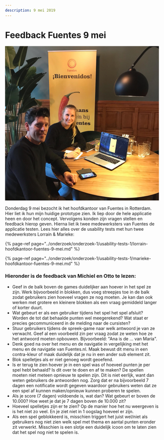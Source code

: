 ```yaml
---
description: 9 mei 2019
---
```


# Feedback Fuentes 9 mei

![](../.gitbook/assets/1a846a9f-f795-4723-9499-320d8b7de86d.JPG)

Donderdag 9 mei bezocht ik het hoofdkantoor van Fuentes in Rotterdam. Hier liet ik hun mijn huidige prototype zien. Ik liep door de hele applicatie heen en door het concept. Vervolgens konden zijn vragen stellen en feedback hierop geven. Hierna liet ik twee medewerksters van Fuentes de applicatie testen. Lees hier alles over de usability tests met hun twee medewerksters Lorrain & Marieke:

{% page-ref page="../onderzoek/onderzoek-1/usability-tests-1/lorrain-hoofdkantoor-fuentes-9-mei.md" %}

{% page-ref page="../onderzoek/onderzoek-1/usability-tests-1/marieke-hoofdkantoor-fuentes-9-mei.md" %}

### Hieronder is de feedback van Michiel en Otto te lezen:

* Geef in de balk boven de games duidelijker aan hoever in het spel ze zijn. Werk bijvoorbeeld in blokken, dus voeg streepjes toe in de balk zodat gebruikers zien hoeveel vragen ze nog moeten. Je kan dan ook werken met grotere en kleinere blokken als een vraag gemiddeld langer of korter duurt.
* Wat gebeurt er als een gebruiker tijdens het spel het spel afsluit? Worden de tot dat behaalde punten wel meegerekend? Wat staat er precies gecommuniceerd in de melding naar de cursisten?
* Stuur gebruikers tijdens de spreek-game naar welk antwoord je van ze verwacht. Geef al een voorbeeld zin per vraag zodat ze weten hoe ze het antwoord moeten opbouwen. Bijvoorbeeld: "Ana is de ... van Maria".
* Denk goed na over het menu en de navigatie in vergelijking met het menu en de navigatie van Fuentes.nl. Maak bewust dit menu in een contra-kleur of maak duidelijk dat je nu in een ander sub element zit.
* Blok spelletjes als er niet genoeg wordt geoefend.
* Is er terug te zien hoever je in een spel was of hoeveel punten je per spel hebt behaald? Is dit over te doen en af te maken? De spellen moeten niet meteen opnieuw te spelen zijn. Dit is niet eerlijk, want dan weten gebruikers de antwoorden nog. Zorg dat er na bijvoorbeeld 7 dagen een notificatie wordt gegeven waardoor gebruikers weten dat ze een spel af kunnen maken/opnieuw kunnen proberen te spelen.
* Als je score \(7 dagen\) voldoende is, wat dan? Wat gebeurt er boven de 10.000? Hoe weet je dat je 7 dagen boven de 10.000 zit?
* Hoeveel spelletjes zijn er te zien? Op de manier hoe het nu weergeven is is het niet zo veel. En je ziet niet in 1 oogslag hoeveel er zijn.
* Als een spel geblokkeerd is, misschien triggert het juist wel/niet als gebruikers nog niet zien welk spel met thema en aantal punten eronder zit verwerkt. Misschien is een slotje een duidelijk icoon om te laten zien dat het spel nog niet te spelen is.



